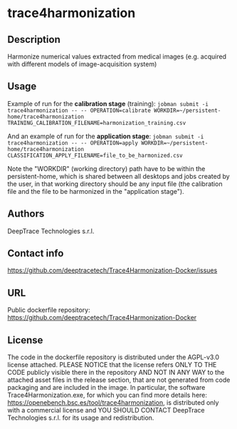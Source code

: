 # trace4harmonization

## Description
Harmonize numerical values extracted from medical images (e.g. acquired with different models of image-acquisition system)

## Usage
Example of run for the **calibration stage** (training):
`jobman submit -i trace4harmonization -- -- OPERATION=calibrate WORKDIR=~/persistent-home/trace4harmonization TRAINING_CALIBRATION_FILENAME=harmonization_training.csv`

And an example of run for the **application stage**:
`jobman submit -i trace4harmonization -- -- OPERATION=apply WORKDIR=~/persistent-home/trace4harmonization CLASSIFICATION_APPLY_FILENAME=file_to_be_harmonized.csv`

Note the "WORKDIR" (working directory) path have to be within the persistent-home, which is shared between all desktops and jobs created by the user, 
in that working directory should be any input file (the calibration file and the file to be harmonized in the "application stage"). 

## Authors
DeepTrace Technologies s.r.l.

## Contact info
https://github.com/deeptracetech/Trace4Harmonization-Docker/issues

## URL
Public dockerfile repository:
https://github.com/deeptracetech/Trace4Harmonization-Docker

## License
The code in the dockerfile repository is distributed under the AGPL-v3.0 license attached. 
PLEASE NOTICE that the license refers ONLY TO THE CODE publicly visible there in the repository AND NOT IN ANY WAY to the attached asset files in the release section, 
that are not generated from code packaging and are included in the image. 
In particular, the software Trace4Harmonization.exe, for which you can find more details here: https://openebench.bsc.es/tool/trace4harmonization, 
is distributed only with a commercial license and YOU SHOULD CONTACT DeepTrace Technologies s.r.l. for its usage and redistribution.
